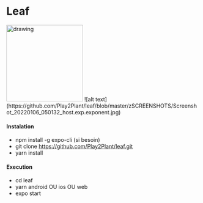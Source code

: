 # Leaf

<img src="https://github.com/Play2Plant/leaf/blob/master/zSCREENSHOTS/Screenshot_20220106_050132_host.exp.exponent.jpg" alt="drawing" width="200"/>
![alt text](https://github.com/Play2Plant/leaf/blob/master/zSCREENSHOTS/Screenshot_20220106_050132_host.exp.exponent.jpg)

#### Instalation

- npm install -g expo-cli (si besoin)
- git clone https://github.com/Play2Plant/leaf.git
- yarn install

#### Execution 
- cd leaf
- yarn android OU ios OU web 
- expo start 


